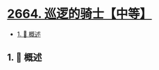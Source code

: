 # [2664. 巡逻的骑士【中等】](https://github.com/Tdahuyou/TNotes.leetcode/tree/main/notes/2664.%20%E5%B7%A1%E9%80%BB%E7%9A%84%E9%AA%91%E5%A3%AB%E3%80%90%E4%B8%AD%E7%AD%89%E3%80%91)

<!-- region:toc -->

- [1. 📝 概述](#1--概述)

<!-- endregion:toc -->

## 1. 📝 概述
